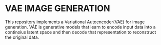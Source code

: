 # VAE IMAGE GENERATION #

This repository implements a Variational Autoencoder(VAE) for image generation.
VAE is generative models that learn to encode input data into a continoius latent space and then decode that representation to reconstruct the original data.
